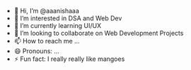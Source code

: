 - 👋 Hi, I’m @aaanishaaa
- 👀 I’m interested in DSA and Web Dev
- 🌱 I’m currently learning UI/UX
- 💞️ I’m looking to collaborate on Web Development Projects
- 📫 How to reach me ...
- 😄 Pronouns: ...
- ⚡ Fun fact: I really really like mangoes

<!---
aaanishaaa/aaanishaaa is a ✨ special ✨ repository because its `README.md` (this file) appears on your GitHub profile.
You can click the Preview link to take a look at your changes.
--->
